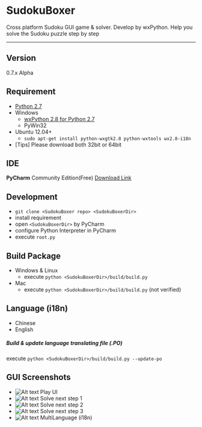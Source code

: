 SudokuBoxer
=======
Cross platform Sudoku GUI game & solver. Develop by wxPython. Help you solve the Sudoku puzzle step by step

--------------

Version
--------------
0.7.x Alpha

Requirement
--------------
* [Python 2.7](https://www.python.org/download/releases/2.7)
* Windows
  * [wxPython 2.8 for Python 2.7](http://www.wxpython.org/download.php)
  * PyWin32 
* Ubuntu 12.04+
  * `sudo apt-get install python-wxgtk2.8 python-wxtools wx2.8-i18n`
* [Tips] Please download both 32bit or 64bit


IDE
--------------
**PyCharm** Community Edition(Free) [Download Link](http://www.jetbrains.com/pycharm/download/)


Development
--------------
* `git clone <SudokuBoxer repo> <SudokuBoxerDir>`
* install requirement
* open `<SudokuBoxerDir>` by PyCharm
* configure Python Interpreter in PyCharm
* execute `root.py`


Build Package
--------------
* Windows & Linux
  * execute `python <SudokuBoxerDir>/build/build.py`
* Mac
  * execute `python <SudokuBoxerDir>/build/build.py` (not verified)


Language (i18n)
--------------
* Chinese
* English

##### Build & update language translating file (.PO)
 execute `python <SudokuBoxerDir>/build/build.py --update-po`


GUI Screenshots
--------------
* ![Alt text](https://raw.githubusercontent.com/Falldog/SudokuBoxer/master/.imgres/Screenshots_UI.png "Play UI") Play UI
* ![Alt text](https://raw.githubusercontent.com/Falldog/SudokuBoxer/master/.imgres/Screenshots_Solve1.png "Solve next step") Solve next step 1
* ![Alt text](https://raw.githubusercontent.com/Falldog/SudokuBoxer/master/.imgres/Screenshots_Solve2.png "Solve next step") Solve next step 2
* ![Alt text](https://raw.githubusercontent.com/Falldog/SudokuBoxer/master/.imgres/Screenshots_Solve3.png "Solve next step") Solve next step 3
* ![Alt text](https://raw.githubusercontent.com/Falldog/SudokuBoxer/master/.imgres/Screenshots_i18n.png "MultiLanguage") MultiLanguage (i18n)
